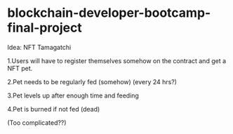 # blockchain-developer-bootcamp-final-project

Idea: NFT Tamagatchi

1.Users will have to register themselves somehow on the contract and get a NFT pet.

2.Pet needs to be regularly fed (somehow) (every 24 hrs?)

3.Pet levels up after enough time and feeding

4.Pet is burned if not fed (dead)



(Too complicated??)
